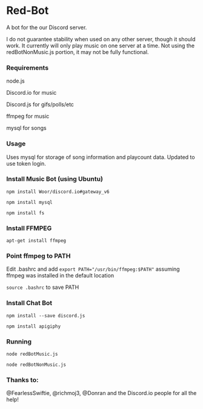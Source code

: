 # Red-Bot
A bot for the our Discord server.

I do not guarantee stability when used on any other server, though it should work. It currently will only play music on one server at a time. Not using the redBotNonMusic.js portion, it may not be fully functional.

### Requirements
node.js

Discord.io for music

Discord.js for gifs/polls/etc

ffmpeg for music

mysql for songs

### Usage
Uses mysql for storage of song information and playcount data. Updated to use token login.

### Install Music Bot (using Ubuntu)
`npm install Woor/discord.io#gateway_v6`

`npm install mysql`

`npm install fs`

### Install FFMPEG

`apt-get install ffmpeg`

### Point ffmpeg to PATH
Edit .bashrc and add `export PATH="/usr/bin/ffmpeg:$PATH"` assuming ffmpeg was installed in the default location

`source .bashrc` to save PATH

### Install Chat Bot
`npm install --save discord.js`

`npm install apigiphy`

### Running
`node redBotMusic.js`

`node redBotNonMusic.js`

### Thanks to:
@FearlessSwiftie, @richmoj3, @Donran and the Discord.io people for all the help!
